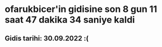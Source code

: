 # ofarukbicer'in gidisine son 8 gun 11 saat 47 dakika 34 saniye kaldi

## Gidis tarihi: 30.09.2022 :(